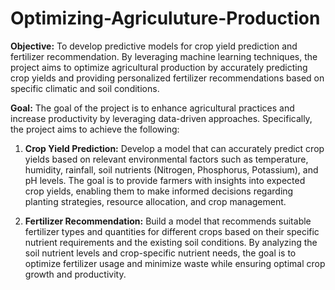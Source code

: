 # Optimizing-Agriculuture-Production


**Objective:** To develop predictive models for crop yield prediction and fertilizer recommendation. By leveraging machine learning techniques, the project aims to optimize agricultural production by accurately predicting crop yields and providing personalized fertilizer recommendations based on specific climatic and soil conditions.

**Goal:** The goal of the project is to enhance agricultural practices and increase productivity by leveraging data-driven approaches. Specifically, the project aims to achieve the following:

1. **Crop Yield Prediction:** Develop a model that can accurately predict crop yields based on relevant environmental factors such as temperature, humidity, rainfall, soil nutrients (Nitrogen, Phosphorus, Potassium), and pH levels. The goal is to provide farmers with insights into expected crop yields, enabling them to make informed decisions regarding planting strategies, resource allocation, and crop management.

2. **Fertilizer Recommendation:** Build a model that recommends suitable fertilizer types and quantities for different crops based on their specific nutrient requirements and the existing soil conditions. By analyzing the soil nutrient levels and crop-specific nutrient needs, the goal is to optimize fertilizer usage and minimize waste while ensuring optimal crop growth and productivity.


